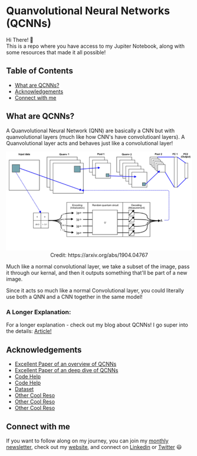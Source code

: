 # Quanvolutional Neural Networks (QCNNs)

Hi There! 👋<br/>
This is a repo where you have access to my Jupiter Notebook, along with some resources that made it all possible!<br/>

## Table of Contents
* [What are QCNNs?](##What-are-QCNNs?)
* [Acknowledgements](##Acknowledgements)
* [Connect with me](##Connect-with-me)

## What are QCNNs?

A Quanvolutional Neural Network (QNN) are basically a CNN but with quanvolutional layers (much like how CNN's have convolutioanl layers). A Quanvolutional layer acts and behaves just like a convolutional layer! 

<p align="center">
<img src="QCNN.png" width="600"/><br/>
Credit: https://arxiv.org/abs/1904.04767
</p>

Much like a normal convolutional layer, we take a subset of the image, pass it through our kernal, and then it outputs something that'll be part of a new image. 

Since it acts so much like a normal Convolutional layer, you could literally use both a QNN and a CNN together in the same model!

### A Longer Explanation:

For a longer explanation - check out my blog about QCNNs! I go super into the details: [Article!](https://dickson-wu.medium.com/quantum-eyes-1ae995e78a40)

## Acknowledgements

* [Excellent Paper of an overview of QCNNs](https://arxiv.org/abs/2009.09423)
* [Excellent Paper of an deep dive of QCNNs](https://arxiv.org/abs/1904.04767)
* [Code Help](https://github.com/Menborong/Simple-QCNN/blob/master/Simple_QCNN_MNIST.ipynb)
* [Code Help](ttps://www.kaggle.com/lys620/opencv-eda-and-classification)
* [Dataset](https://www.kaggle.com/c/plant-pathology-2021-fgvc8/overview)
* [Other Cool Reso](https://www.tensorflow.org/quantum/tutorials/qcnn#11_assemble_circuits_in_a_tensorflow_graph)
* [Other Cool Reso](https://arxiv.org/pdf/2102.06535v1.pdf)
* [Other Cool Reso](https://arxiv.org/abs/1810.03787)

## Connect with me

If you want to follow along on my journey, you can join my [monthly newsletter](https://www.subscribepage.com/g1p8w4), check out my [website](https://dicksonwu654.github.io/), and connect on [Linkedin](https://www.linkedin.com/in/real-dickson-wu/) or [Twitter](https://twitter.com/DicksonWu3) 😃
